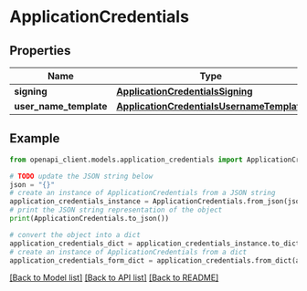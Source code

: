 # ApplicationCredentials


## Properties

Name | Type | Description | Notes
------------ | ------------- | ------------- | -------------
**signing** | [**ApplicationCredentialsSigning**](ApplicationCredentialsSigning.md) |  | [optional] 
**user_name_template** | [**ApplicationCredentialsUsernameTemplate**](ApplicationCredentialsUsernameTemplate.md) |  | [optional] 

## Example

```python
from openapi_client.models.application_credentials import ApplicationCredentials

# TODO update the JSON string below
json = "{}"
# create an instance of ApplicationCredentials from a JSON string
application_credentials_instance = ApplicationCredentials.from_json(json)
# print the JSON string representation of the object
print(ApplicationCredentials.to_json())

# convert the object into a dict
application_credentials_dict = application_credentials_instance.to_dict()
# create an instance of ApplicationCredentials from a dict
application_credentials_form_dict = application_credentials.from_dict(application_credentials_dict)
```
[[Back to Model list]](../README.md#documentation-for-models) [[Back to API list]](../README.md#documentation-for-api-endpoints) [[Back to README]](../README.md)


